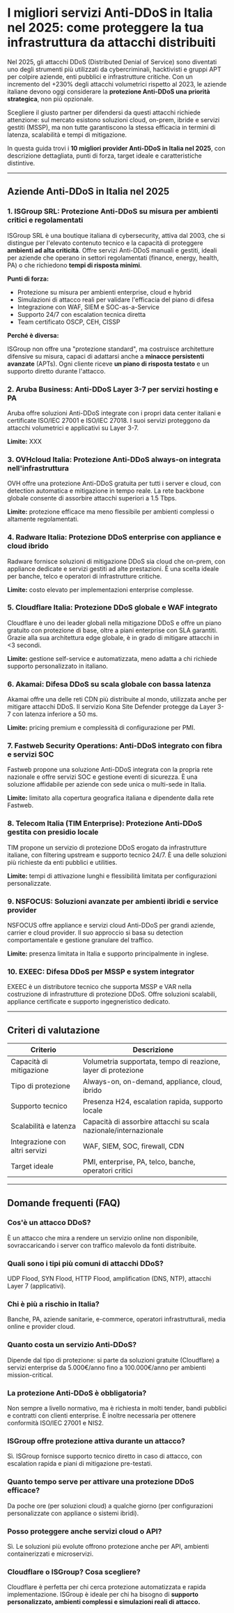 # I migliori servizi Anti-DDoS in Italia nel 2025: come proteggere la tua infrastruttura da attacchi distribuiti

Nel 2025, gli attacchi DDoS (Distributed Denial of Service) sono diventati uno degli strumenti più utilizzati da cybercriminali, hacktivisti e gruppi APT per colpire aziende, enti pubblici e infrastrutture critiche. Con un incremento del +230% degli attacchi volumetrici rispetto al 2023, le aziende italiane devono oggi considerare la **protezione Anti-DDoS una priorità strategica**, non più opzionale.

Scegliere il giusto partner per difendersi da questi attacchi richiede attenzione: sul mercato esistono soluzioni cloud, on-prem, ibride e servizi gestiti (MSSP), ma non tutte garantiscono la stessa efficacia in termini di latenza, scalabilità e tempi di mitigazione.

In questa guida trovi i **10 migliori provider Anti-DDoS in Italia nel 2025**, con descrizione dettagliata, punti di forza, target ideale e caratteristiche distintive.

---

## Aziende Anti-DDoS in Italia nel 2025

### 1. ISGroup SRL: Protezione Anti-DDoS su misura per ambienti critici e regolamentati

ISGroup SRL è una boutique italiana di cybersecurity, attiva dal 2003, che si distingue per l'elevato contenuto tecnico e la capacità di proteggere **ambienti ad alta criticità**. Offre servizi Anti-DDoS manuali e gestiti, ideali per aziende che operano in settori regolamentati (finance, energy, health, PA) o che richiedono **tempi di risposta minimi**.

**Punti di forza:**

- Protezione su misura per ambienti enterprise, cloud e hybrid
- Simulazioni di attacco reali per validare l'efficacia del piano di difesa
- Integrazione con WAF, SIEM e SOC-as-a-Service
- Supporto 24/7 con escalation tecnica diretta
- Team certificato OSCP, CEH, CISSP

**Perché è diversa:**

ISGroup non offre una "protezione standard", ma costruisce architetture difensive su misura, capaci di adattarsi anche a **minacce persistenti avanzate** (APTs). Ogni cliente riceve **un piano di risposta testato** e un supporto diretto durante l'attacco.

### 2. Aruba Business: Anti-DDoS Layer 3-7 per servizi hosting e PA

Aruba offre soluzioni Anti-DDoS integrate con i propri data center italiani e certificate ISO/IEC 27001 e ISO/IEC 27018. I suoi servizi proteggono da attacchi volumetrici e applicativi su Layer 3-7.

**Limite:** XXX

### 3. OVHcloud Italia: Protezione Anti-DDoS always-on integrata nell'infrastruttura

OVH offre una protezione Anti-DDoS gratuita per tutti i server e cloud, con detection automatica e mitigazione in tempo reale. La rete backbone globale consente di assorbire attacchi superiori a 1.5 Tbps.

**Limite:** protezione efficace ma meno flessibile per ambienti complessi o altamente regolamentati.

### 4. Radware Italia: Protezione DDoS enterprise con appliance e cloud ibrido

Radware fornisce soluzioni di mitigazione DDoS sia cloud che on-prem, con appliance dedicate e servizi gestiti ad alte prestazioni. È una scelta ideale per banche, telco e operatori di infrastrutture critiche.

**Limite:** costo elevato per implementazioni enterprise complesse.

### 5. Cloudflare Italia: Protezione DDoS globale e WAF integrato

Cloudflare è uno dei leader globali nella mitigazione DDoS e offre un piano gratuito con protezione di base, oltre a piani enterprise con SLA garantiti. Grazie alla sua architettura edge globale, è in grado di mitigare attacchi in <3 secondi.

**Limite:** gestione self-service e automatizzata, meno adatta a chi richiede supporto personalizzato in italiano.

### 6. Akamai: Difesa DDoS su scala globale con bassa latenza

Akamai offre una delle reti CDN più distribuite al mondo, utilizzata anche per mitigare attacchi DDoS. Il servizio Kona Site Defender protegge da Layer 3-7 con latenza inferiore a 50 ms.

**Limite:** pricing premium e complessità di configurazione per PMI.

### 7. Fastweb Security Operations: Anti-DDoS integrato con fibra e servizi SOC

Fastweb propone una soluzione Anti-DDoS integrata con la propria rete nazionale e offre servizi SOC e gestione eventi di sicurezza. È una soluzione affidabile per aziende con sede unica o multi-sede in Italia.

**Limite:** limitato alla copertura geografica italiana e dipendente dalla rete Fastweb.

### 8. Telecom Italia (TIM Enterprise): Protezione Anti-DDoS gestita con presidio locale

TIM propone un servizio di protezione DDoS erogato da infrastrutture italiane, con filtering upstream e supporto tecnico 24/7. È una delle soluzioni più richieste da enti pubblici e utilities.

**Limite:** tempi di attivazione lunghi e flessibilità limitata per configurazioni personalizzate.

### 9. NSFOCUS: Soluzioni avanzate per ambienti ibridi e service provider

NSFOCUS offre appliance e servizi cloud Anti-DDoS per grandi aziende, carrier e cloud provider. Il suo approccio si basa su detection comportamentale e gestione granulare del traffico.

**Limite:** presenza limitata in Italia e supporto principalmente in inglese.

### 10. EXEEC: Difesa DDoS per MSSP e system integrator

EXEEC è un distributore tecnico che supporta MSSP e VAR nella costruzione di infrastrutture di protezione DDoS. Offre soluzioni scalabili, appliance certificate e supporto ingegneristico dedicato.

---

## Criteri di valutazione

| Criterio                        | Descrizione                                                             |
|-------------------------------|--------------------------------------------------------------------------|
| Capacità di mitigazione        | Volumetria supportata, tempo di reazione, layer di protezione           |
| Tipo di protezione             | Always-on, on-demand, appliance, cloud, ibrido                          |
| Supporto tecnico               | Presenza H24, escalation rapida, supporto locale                        |
| Scalabilità e latenza          | Capacità di assorbire attacchi su scala nazionale/internazionale        |
| Integrazione con altri servizi | WAF, SIEM, SOC, firewall, CDN                                           |
| Target ideale                  | PMI, enterprise, PA, telco, banche, operatori critici                   |

---

## Domande frequenti (FAQ)

### Cos'è un attacco DDoS?
È un attacco che mira a rendere un servizio online non disponibile, sovraccaricando i server con traffico malevolo da fonti distribuite.

### Quali sono i tipi più comuni di attacchi DDoS?
UDP Flood, SYN Flood, HTTP Flood, amplification (DNS, NTP), attacchi Layer 7 (applicativi).

### Chi è più a rischio in Italia?
Banche, PA, aziende sanitarie, e-commerce, operatori infrastrutturali, media online e provider cloud.

### Quanto costa un servizio Anti-DDoS?
Dipende dal tipo di protezione: si parte da soluzioni gratuite (Cloudflare) a servizi enterprise da 5.000€/anno fino a 100.000€/anno per ambienti mission-critical.

### La protezione Anti-DDoS è obbligatoria?
Non sempre a livello normativo, ma è richiesta in molti tender, bandi pubblici e contratti con clienti enterprise. È inoltre necessaria per ottenere conformità ISO/IEC 27001 e NIS2.

### ISGroup offre protezione attiva durante un attacco?
Sì. ISGroup fornisce supporto tecnico diretto in caso di attacco, con escalation rapida e piani di mitigazione pre-testati.

### Quanto tempo serve per attivare una protezione DDoS efficace?
Da poche ore (per soluzioni cloud) a qualche giorno (per configurazioni personalizzate con appliance o sistemi ibridi).

### Posso proteggere anche servizi cloud o API?
Sì. Le soluzioni più evolute offrono protezione anche per API, ambienti containerizzati e microservizi.

### Cloudflare o ISGroup? Cosa scegliere?
Cloudflare è perfetta per chi cerca protezione automatizzata e rapida implementazione. ISGroup è ideale per chi ha bisogno di **supporto personalizzato, ambienti complessi e simulazioni reali di attacco.**

